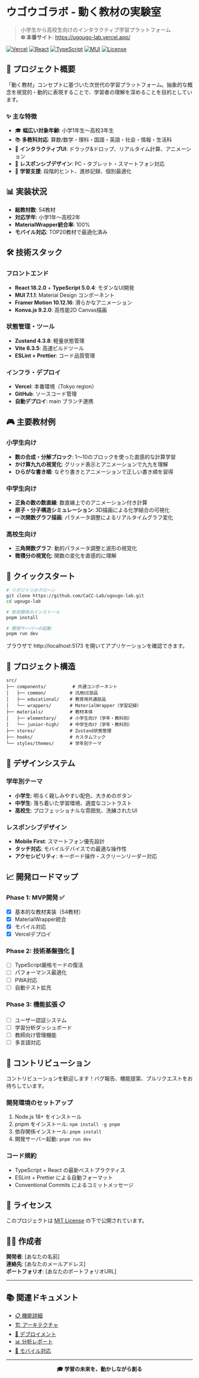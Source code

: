 # ウゴウゴラボ - 動く教材の実験室

> 小学生から高校生向けのインタラクティブ学習プラットフォーム  
> **🌐 本番サイト**: https://ugougo-lab.vercel.app/

[![Vercel](https://img.shields.io/badge/Deployed%20on-Vercel-black)](https://ugougo-lab.vercel.app/)
[![React](https://img.shields.io/badge/React-18.2.0-blue)](https://reactjs.org/)
[![TypeScript](https://img.shields.io/badge/TypeScript-5.0.4-blue)](https://www.typescriptlang.org/)
[![MUI](https://img.shields.io/badge/MUI-7.1.1-007FFF)](https://mui.com/)
[![License](https://img.shields.io/badge/License-MIT-green)](./LICENSE)

## 🎯 プロジェクト概要

「動く教材」コンセプトに基づいた次世代の学習プラットフォーム。抽象的な概念を視覚的・動的に表現することで、学習者の理解を深めることを目的としています。

### ✨ 主な特徴

- 🎓 **幅広い対象年齢**: 小学1年生〜高校3年生
- 📚 **多教科対応**: 算数/数学・理科・国語・英語・社会・情報・生活科
- 🎨 **インタラクティブUI**: ドラッグ&ドロップ、リアルタイム計算、アニメーション
- 📱 **レスポンシブデザイン**: PC・タブレット・スマートフォン対応
- 🧠 **学習支援**: 段階的ヒント、進捗記録、個別最適化

## 📊 実装状況

- **総教材数**: 54教材
- **対応学年**: 小学1年〜高校2年
- **MaterialWrapper統合率**: 100%
- **モバイル対応**: TOP20教材で最適化済み

## 🛠 技術スタック

### フロントエンド
- **React 18.2.0** + **TypeScript 5.0.4**: モダンなUI開発
- **MUI 7.1.1**: Material Design コンポーネント
- **Framer Motion 10.12.16**: 滑らかなアニメーション
- **Konva.js 9.2.0**: 高性能2D Canvas描画

### 状態管理・ツール
- **Zustand 4.3.8**: 軽量状態管理
- **Vite 6.3.5**: 高速ビルドツール
- **ESLint + Prettier**: コード品質管理

### インフラ・デプロイ
- **Vercel**: 本番環境（Tokyo region）
- **GitHub**: ソースコード管理
- **自動デプロイ**: main ブランチ連携

## 🎮 主要教材例

### 小学生向け
- **数の合成・分解ブロック**: 1〜10のブロックを使った直感的な計算学習
- **かけ算九九の視覚化**: グリッド表示とアニメーションで九九を理解
- **ひらがな書き順**: なぞり書きとアニメーションで正しい書き順を習得

### 中学生向け
- **正負の数の数直線**: 数直線上でのアニメーション付き計算
- **原子・分子構造シミュレーション**: 3D描画による化学結合の可視化
- **一次関数グラフ描画**: パラメータ調整によるリアルタイムグラフ変化

### 高校生向け
- **三角関数グラフ**: 動的パラメータ調整と波形の視覚化
- **微積分の視覚化**: 関数の変化を直感的に理解

## 🚀 クイックスタート

```bash
# リポジトリのクローン
git clone https://github.com/CaCC-Lab/ugougo-lab.git
cd ugougo-lab

# 依存関係のインストール
pnpm install

# 開発サーバーの起動
pnpm run dev
```

ブラウザで http://localhost:5173 を開いてアプリケーションを確認できます。

## 📁 プロジェクト構造

```
src/
├── components/          # 共通コンポーネント
│   ├── common/         # 汎用UI部品
│   ├── educational/    # 教育用共通部品
│   └── wrappers/       # MaterialWrapper（学習記録）
├── materials/          # 教材本体
│   ├── elementary/     # 小学生向け（学年・教科別）
│   └── junior-high/    # 中学生向け（学年・教科別）
├── stores/             # Zustand状態管理
├── hooks/              # カスタムフック
└── styles/themes/      # 学年別テーマ
```

## 🎨 デザインシステム

### 学年別テーマ
- **小学生**: 明るく親しみやすい配色、大きめのボタン
- **中学生**: 落ち着いた学習環境、適度なコントラスト
- **高校生**: プロフェッショナルな雰囲気、洗練されたUI

### レスポンシブデザイン
- **Mobile First**: スマートフォン優先設計
- **タッチ対応**: モバイルデバイスでの最適な操作性
- **アクセシビリティ**: キーボード操作・スクリーンリーダー対応

## 📈 開発ロードマップ

### Phase 1: MVP開発 ✅
- [x] 基本的な教材実装（54教材）
- [x] MaterialWrapper統合
- [x] モバイル対応
- [x] Vercelデプロイ

### Phase 2: 技術基盤強化 🚧
- [ ] TypeScript厳格モードの復活
- [ ] パフォーマンス最適化
- [ ] PWA対応
- [ ] 自動テスト拡充

### Phase 3: 機能拡張 📋
- [ ] ユーザー認証システム
- [ ] 学習分析ダッシュボード
- [ ] 教師向け管理機能
- [ ] 多言語対応

## 🤝 コントリビューション

コントリビューションを歓迎します！バグ報告、機能提案、プルリクエストをお待ちしています。

### 開発環境のセットアップ
1. Node.js 18+ をインストール
2. pnpm をインストール: `npm install -g pnpm`
3. 依存関係インストール: `pnpm install`
4. 開発サーバー起動: `pnpm run dev`

### コード規約
- TypeScript + React の最新ベストプラクティス
- ESLint + Prettier による自動フォーマット
- Conventional Commits によるコミットメッセージ

## 📄 ライセンス

このプロジェクトは [MIT License](./LICENSE) の下で公開されています。

## 👨‍💻 作成者

**開発者**: [あなたの名前]  
**連絡先**: [あなたのメールアドレス]  
**ポートフォリオ**: [あなたのポートフォリオURL]

---

## 📚 関連ドキュメント

- [📋 機能詳細](./FEATURES.md)
- [🏗 アーキテクチャ](./ARCHITECTURE.md)
- [🚀 デプロイメント](./DEPLOYMENT.md)
- [📊 分析レポート](./MATERIAL_WRAPPER_STATUS.md)
- [📱 モバイル対応](./MOBILE_TEST_CHECKLIST.md)

---

<p align="center">
  <strong>🎓 学習の未来を、動かしながら創る</strong>
</p>